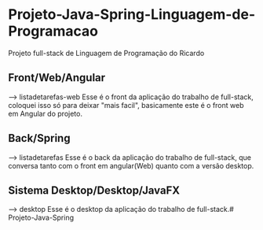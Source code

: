# Projeto-Java-Spring-Linguagem-de-Programacao
Projeto full-stack de Linguagem de Programação do Ricardo

## Front/Web/Angular
--> listadetarefas-web
Esse é o front da aplicação do trabalho de full-stack, coloquei isso só para deixar "mais facil", basicamente este é o front web em Angular do projeto.

## Back/Spring
--> listadetarefas
Esse é o back da aplicação do trabalho de full-stack, que conversa tanto com o front em angular(Web) quanto com a versão desktop.

## Sistema Desktop/Desktop/JavaFX
--> desktop
Esse é o desktop da aplicação do trabalho de full-stack.# Projeto-Java-Spring
